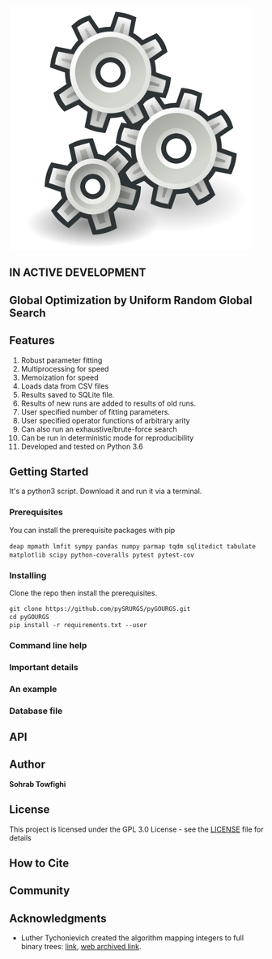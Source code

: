 ![Binoculars](image/480px-Gnome-system-run.png)

## IN ACTIVE DEVELOPMENT

## Global Optimization by Uniform Random Global Search

## Features 

1. Robust parameter fitting
2. Multiprocessing for speed
3. Memoization for speed
4. Loads data from CSV files
5. Results saved to SQLite file. 
6. Results of new runs are added to results of old runs.
7. User specified number of fitting parameters.
8. User specified operator functions of arbitrary arity
9. Can also run an exhaustive/brute-force search
10. Can be run in deterministic mode for reproducibility
11. Developed and tested on Python 3.6

## Getting Started

It's a python3 script. Download it and run it via a terminal.

### Prerequisites

You can install the prerequisite packages with pip

```deap mpmath lmfit sympy pandas numpy parmap tqdm sqlitedict tabulate matplotlib scipy python-coveralls pytest pytest-cov```

### Installing

Clone the repo then install the prerequisites.

```
git clone https://github.com/pySRURGS/pyGOURGS.git
cd pyGOURGS
pip install -r requirements.txt --user
```

### Command line help

### Important details

### An example

### Database file

## API

## Author

**Sohrab Towfighi**

## License

This project is licensed under the GPL 3.0 License - see the [LICENSE](LICENSE) file for details

## How to Cite

## Community

## Acknowledgments

* Luther Tychonievich created the algorithm mapping integers to full binary trees: [link](https://www.cs.virginia.edu/luther/blog/posts/434.html), [web archived link](http://web.archive.org/web/20190908010319/https://www.cs.virginia.edu/luther/blog/posts/434.html).
